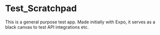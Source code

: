 # Test_Scratchpad
This is a general purpose test app. Made initially with Expo, it serves as a black canvas to test API integrations etc. 
